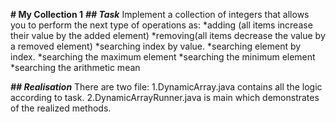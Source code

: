 **# My Collection 1**
***## Task***
Implement a collection of integers that allows you to perform the next type of operations as:
*adding (all items increase their value by the added element)
*removing(all items decrease the value by a removed element)
*searching index by value.
*searching element by index.
*searching the maximum element
*searching the minimum element
*searching the arithmetic mean

***## Realisation***
There are two file:
1.DynamicArray.java contains all the logic according to task.
2.DynamicArrayRunner.java is main which demonstrates of the realized methods. 
